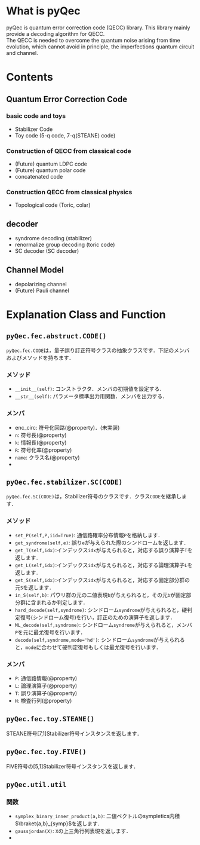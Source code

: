 # What is pyQec
pyQec is quantum error correction code (QECC) library. This library mainly provide a decoding algorithm for QECC.  
The QECC is needed to overcome the quantum noise arising from time evolution, which cannot avoid in principle, the imperfections quantum circuit and channel.   

# Contents
## Quantum Error Correction Code
### basic code and toys
- Stabilizer Code
- Toy code (5-q code, 7-q(STEANE) code)

### Construction of QECC from classical code
- (Future) quantum LDPC code
- (Future) quantum polar code
- concatenated code

### Construction QECC from classical physics
- Topological code (Toric, colar)

## decoder
- syndrome decoding (stabilizer)
- renormalize group decoding (toric code)
- SC decoder (SC decoder)

## Channel Model
- depolarizing channel
- (Future) Pauli channel

# Explanation Class and Function
## `pyQec.fec.abstruct.CODE()`
`pyQec.fec.CODE`は，量子誤り訂正符号クラスの抽象クラスです．下記のメンバおよびメソッドを持ちます．
### メソッド
- `__init__(self)`: コンストラクタ．メンバの初期値を設定する．
- `__str__(self)`: パラメータ標準出力用関数．メンバを出力する．
### メンバ
- enc_circ: 符号化回路(@property)．(未実装)
- `n`: 符号長(@property)
- `k`: 情報長(@property)
- `R`: 符号化率(@property)
- `name`: クラス名(@property)
-
## `pyQec.fec.stabilizer.SC(CODE)`
`pyQec.fec.SC(CODE)`は，Stabilizer符号のクラスです．クラス`CODE`を継承します．
### メソッド
- `set_P(self,P,iid=True)`: 通信路確率分布情報`P`を格納します．
- `get_syndrome(self,e)`: 誤り`e`が与えられた際のシンドロームを返します．
- `get_T(self,idx)`:インデックス`idx`が与えられると，対応する誤り演算子`T`を返します．
- `get_L(self,idx)`:インデックス`idx`が与えられると，対応する論理演算子`L`を返します．
- `get_S(self,idx)`:インデックス`idx`が与えられると，対応する固定部分群の元`S`を返します．
- `in_S(self,b)`: パウリ群の元の二値表現`b`が与えられると，その元`b`が固定部分群に含まれるか判定します．
- `hard_decode(self,syndrome)`: シンドローム`syndrome`が与えられると，硬判定復号(シンドローム復号)を行い，訂正のための演算子を返します．
- `ML_decode(self,syndrome)`: シンドローム`syndrome`が与えられると，メンバ`P`を元に最尤復号を行います．
- `decode(self,syndrome,mode='hd')`: シンドローム`syndrome`が与えられると，`mode`に合わせて硬判定復号もしくは最尤復号を行います．

### メンバ
- `P`: 通信路情報(@property)
- `L`: 論理演算子(@property)
- `T`: 誤り演算子(@property)
- `H`: 検査行列(@property)

## `pyQec.fec.toy.STEANE()`
STEANE符号[7,1]Stabilizer符号インスタンスを返します．

## `pyQec.fec.toy.FIVE()`
FIVE符号の[5,1]Stabilizer符号インスタンスを返します．

## `pyQec.util.util`
### 関数
- `symplex_binary_inner_product(a,b)`: 二値ベクトルのsympletics内積$\braket{a,b}_{symp}$を返します．
- `gaussjordan(X)`: `X`の上三角行列表現を返します．
-
